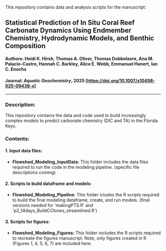 This repository contains data and analysis scripts for the manuscript:

## Statistical Prediction of In Situ Coral Reef Carbonate Dynamics Using Endmember Chemistry, Hydrodynamic Models, and Benthic Composition
#### **Authors:** Heidi K. Hirsh, Thomas A. Oliver, Thomas Dobbelaere, Ana M. Palacio-Castro, Hannah C. Barkley, Alice E. Webb, Emmanuel Hanert, Ian C. Enochs
#### **Journal:** _Aquatic Geochemistry_, 2025 [https://doi.org/10.1007/s10498-025-09438-x]  
-----

### Description:
This repository contains the data and code used to build increasingly complex models to predict carbonate chemistry (DIC and TA) in the Florida Keys. 

### Contents:

#### 1. Input data files:
* **Flowshed_Modeling_InputData:** This folder includes the data files required to run the code in the modeling pipeline.
(specific file descriptions coming)

#### 2. Scripts to build dataframe and models:
* **Flowshed_Modeling_Pipeline:** This folder icludes the R scripts required to build the final modeling dataframe, create, and run models. 
(final versions needed for 'makingPTS.R' and 'p2_14days_BuildCCbows_streamlined.R')

#### 3. Scripts for figures:
* **Flowshed_Modeling_Figures:** This folder includes the R scripts required to recreate the figures manuscript.
Note, only figures created in R (Figures 1, 4, 5, 6, 7) are included here.
